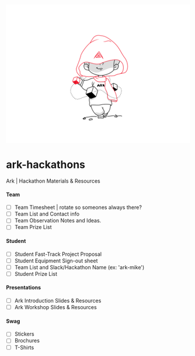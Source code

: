 <p align="center"> <img src="https://github.com/sleepdefic1t/ark-hackathons/blob/master/wizard_kid.png" width="600"> </p>

# ark-hackathons

Ark | Hackathon Materials & Resources

#### Team
- [ ] Team Timesheet | rotate so someones always there?
- [ ] Team List and Contact info
- [ ] Team Observation Notes and Ideas.
- [ ] Team Prize List

#### Student
- [ ] Student Fast-Track Project Proposal
- [ ] Student Equipment Sign-out sheet
- [ ] Team List and Slack/Hackathon Name (ex: 'ark-mike')
- [ ] Student Prize List

#### Presentations
- [ ] Ark Introduction Slides & Resources
- [ ] Ark Workshop Slides & Resources

#### Swag
- [ ] Stickers
- [ ] Brochures
- [ ] T-Shirts
